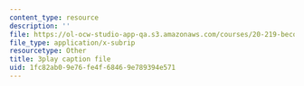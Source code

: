 ```yaml
---
content_type: resource
description: ''
file: https://ol-ocw-studio-app-qa.s3.amazonaws.com/courses/20-219-becoming-the-next-bill-nye-writing-and-hosting-the-educational-show-january-iap-2015/1fc82ab09e76fe4f68469e789394e571_VQi6t2NfWig.srt
file_type: application/x-subrip
resourcetype: Other
title: 3play caption file
uid: 1fc82ab0-9e76-fe4f-6846-9e789394e571
---
```

